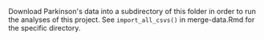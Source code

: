 Download Parkinson's data into a subdirectory of this folder in order to run the analyses of this project. See `import_all_csvs()` in merge-data.Rmd for the specific directory.
